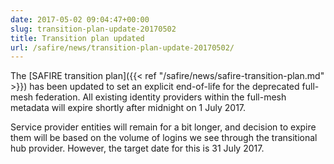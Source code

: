 ```yaml
--- 
date: 2017-05-02 09:04:47+00:00
slug: transition-plan-update-20170502
title: Transition plan updated
url: /safire/news/transition-plan-update-20170502/
---
```


The [SAFIRE transition plan]({{< ref "/safire/news/safire-transition-plan.md" >}}) has been updated to set an explicit end-of-life for the deprecated full-mesh federation. All existing identity providers within the full-mesh metadata will expire shortly after midnight on 1 July 2017.

Service provider entities will remain for a bit longer, and decision to expire them will be based on the volume of logins we see through the transitional hub provider. However, the target date for this is 31 July 2017.
